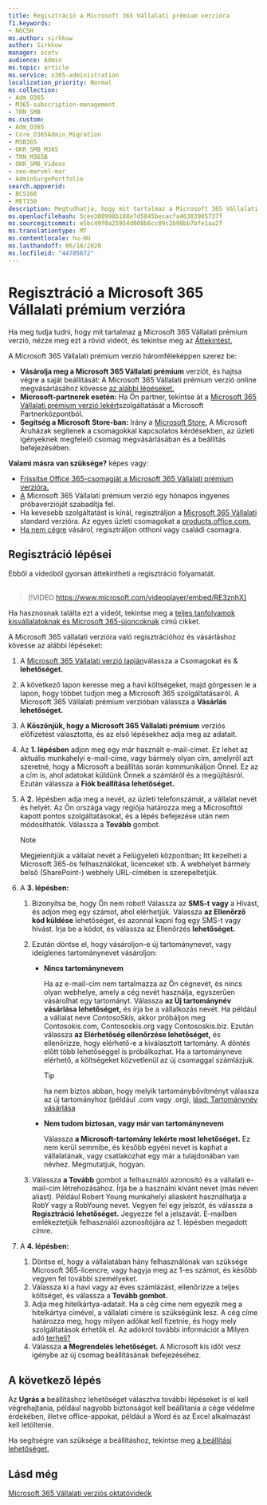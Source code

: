 ```yaml
---
title: Regisztráció a Microsoft 365 Vállalati prémium verzióra
f1.keywords:
- NOCSH
ms.author: sirkkuw
author: Sirkkuw
manager: scotv
audience: Admin
ms.topic: article
ms.service: o365-administration
localization_priority: Normal
ms.collection:
- Adm_O365
- M365-subscription-management
- TRN_SMB
ms.custom:
- Adm_O365
- Core_O365Admin_Migration
- MSB365
- OKR_SMB_M365
- TRN_M365B
- OKR_SMB_Videos
- seo-marvel-mar
- AdminSurgePortfolio
search.appverid:
- BCS160
- MET150
description: Megtudhatja, hogy mit tartalmaz a Microsoft 365 Vállalati prémium verzió, és részletes útmutatást kap a Microsoft 365 Vállalati prémium verzióra való regisztrációhoz.
ms.openlocfilehash: 5cee380998b188e7d5845becacfa46383905737f
ms.sourcegitcommit: e5bc49f0a25954d008b6cc09c2b98bb7bfe1aa2f
ms.translationtype: MT
ms.contentlocale: hu-HU
ms.lasthandoff: 06/18/2020
ms.locfileid: "44785672"
---
```

# <a name="sign-up-for-microsoft-365-business-premium"></a>Regisztráció a Microsoft 365 Vállalati prémium verzióra

Ha meg tudja tudni, hogy mit tartalmaz [a](https://go.microsoft.com/fwlink/?linkid=2109651) Microsoft 365 Vállalati prémium verzió, nézze meg ezt a rövid videót, és tekintse meg az [Áttekintést.](microsoft-365-business-overview.md)

A Microsoft 365 Vállalati prémium verzió háromféleképpen szerez be:
- **Vásárolja meg a Microsoft 365 Vállalati prémium** verziót, és hajtsa végre a saját beállítását: A Microsoft 365 Vállalati prémium verzió online megvásárlásához kövesse [az alábbi lépéseket.](#sign-up-steps)
- **Microsoft-partnerek esetén:** Ha Ön partner, tekintse át a [Microsoft 365 Vállalati prémium verzió lekért](get-microsoft-365-business.md)szolgáltatását a Microsoft Partnerközpontból.
- **Segítség a Microsoft Store-ban:** Irány a [Microsoft Store.](https://go.microsoft.com/fwlink/?linkid=2109652) A Microsoft Áruházak segítenek a csomagokkal kapcsolatos kérdésekben, az üzleti igényeknek megfelelő csomag megvásárlásában és a beállítás befejezésében.

**Valami másra van szüksége?** képes vagy:
- [Frissítse Office 365-csomagját a Microsoft 365 Vállalati prémium verzióra.](migrate-to-microsoft-365-business.md)
- [A](https://go.microsoft.com/fwlink/p/?linkid=2102309) Microsoft 365 Vállalati prémium verzió egy hónapos ingyenes próbaverzióját szabadítja fel.
- Ha kevesebb szolgáltatást is kínál, regisztráljon a [Microsoft 365 Vállalati](https://go.microsoft.com/fwlink/p/?LinkID=510935) standard verzióra. Az egyes üzleti csomagokat a [products.office.com.](https://go.microsoft.com/fwlink/?linkid=2109397)
- [Ha nem cégre](https://go.microsoft.com/fwlink/?linkid=2109398) vásárol, regisztráljon otthoni vagy családi csomagra. 

## <a name="sign-up-steps"></a>Regisztráció lépései

Ebből a videóból gyorsan áttekintheti a regisztráció folyamatát.<br><br>

> [!VIDEO https://www.microsoft.com/videoplayer/embed/RE3znhX] 

Ha hasznosnak találta ezt a videót, tekintse meg a [teljes tanfolyamok kisvállalatoknak és Microsoft 365-újoncoknak](https://support.microsoft.com/office/6ab4bbcd-79cf-4000-a0bd-d42ce4d12816) című cikket.

A Microsoft 365 vállalati verzióra való regisztrációhoz és vásárláshoz kövesse az alábbi lépéseket:

1. A [Microsoft 365 Vállalati verzió lapján](https://go.microsoft.com/fwlink/?linkid=2109654)válassza a Csomagokat és & **lehetőséget.** 
2. A következő lapon keresse meg a havi költségeket, majd görgessen le a lapon, hogy többet tudjon meg a Microsoft 365 szolgáltatásairól. A Microsoft 365 Vállalati prémium verzióban válassza a **Vásárlás lehetőséget.**
3. A **Köszönjük, hogy a Microsoft 365 Vállalati prémium** verziós előfizetést választotta, és az első lépésekhez adja meg az adatait.
4. Az **1. lépésben** adjon meg egy már használt e-mail-címet. Ez lehet az aktuális munkahelyi e-mail-címe, vagy bármely olyan cím, amelyről azt szeretné, hogy a Microsoft a beállítás során kommunikáljon Önnel. Ez az a cím is, ahol adatokat küldünk Önnek a számláról és a megújításról. Ezután válassza a **Fiók beállítása lehetőséget.**
5. A **2.** lépésben adja meg a nevét, az üzleti telefonszámát, a vállalat nevét és helyét. Az Ön országa vagy régiója határozza meg a Microsofttól kapott pontos szolgáltatásokat, és a lépés befejezése után nem módosíthatók. Válassza a **Tovább** gombot.
    > [!NOTE]
    > Megjelenítjük a vállalat nevét a Felügyeleti központban; Itt kezelheti a Microsoft 365-ös felhasználókat, licenceket stb. A webhelyet bármely belső (SharePoint-) webhely URL-címében is szerepeltetjük.
6. A **3. lépésben:**

    1. Bizonyítsa be, hogy Ön nem robot! Válassza az **SMS-t** **vagy** a Hívást, és adjon meg egy számot, ahol elérhetjük. Válassza **az Ellenőrző kód küldése** lehetőséget, és azonnal kapni fog egy SMS-t vagy hívást. Írja be a kódot, és válassza az Ellenőrzés **lehetőséget.**
    2. Ezután döntse el, hogy vásároljon-e új tartománynevet, vagy ideiglenes tartománynevet vásároljon:

        - **Nincs tartománynevem** 
        
            Ha az e-mail-cím nem tartalmazza az Ön cégnevét, és nincs olyan webhelye, amely a cég nevét használja, egyszerűen vásárolhat egy tartományt. Válassza **az Új tartománynév vásárlása lehetőséget,** és írja be a vállalkozás nevét. Ha például a vállalat neve *ContosoSkis,* akkor próbáljon meg Contosokis.com, Contososkis.org vagy Contososkis.biz. Ezután válassza **az Elérhetőség ellenőrzése lehetőséget,** és ellenőrizze, hogy elérhető-e a kiválasztott tartomány. A döntés előtt több lehetőséggel is próbálkozhat. Ha a tartományneve elérhető, a költségeket közvetlenül az új csomaggal számlázjuk. 
       
            > [!TIP]
            > ha nem biztos abban, hogy melyik tartománybővítményt válassza az új tartományhoz (például .com vagy .org), [lásd: Tartománynév vásárlása](https://go.microsoft.com/fwlink/?linkid=2109700)
        
        - **Nem tudom biztosan, vagy már van tartománynevem** 
        
             Válassza **a Microsoft-tartomány lekérte most lehetőséget.** Ez nem kerül semmibe, és később egyéni nevet is kaphat a vállalatának, vagy csatlakozhat egy már a tulajdonában van névhez. Megmutatjuk, hogyan.

    3. Válassza **a Tovább** gombot a felhasználói azonosító és a vállalati e-mail-cím létrehozásához. Írja be a használni kívánt nevet (más néven aliast). Például Robert Young munkahelyi aliasként használhatja a RobY vagy a RobYoung nevet. Vegyen fel egy jelszót, és válassza a **Regisztráció lehetőséget.** Jegyezze fel a jelszavát. E-mailben emlékeztetjük felhasználói azonosítójára az 1. lépésben megadott címre.
7. A **4. lépésben:** 

    1. Döntse el, hogy a vállalatában hány felhasználónak van  szüksége Microsoft 365-licencre, vagy hagyja meg az 1-es számot, és később vegyen fel további személyeket. 
    2. Válassza ki a havi vagy az éves számlázást, ellenőrizze a teljes költséget, és válassza a **Tovább gombot.** 
    3. Adja meg hitelkártya-adatait. Ha a cég címe nem egyezik meg a hitelkártya címével, a vállalati címére is szükségünk lesz. A cég címe határozza meg, hogy milyen adókat kell fizetnie, és hogy mely szolgáltatások érhetők el. Az adókról további információt a Milyen adó [terheli?](https://go.microsoft.com/fwlink/?linkid=2109701)
    4. Válassza **a Megrendelés lehetőséget.** A Microsoft kis időt vesz igénybe az új csomag beállításának befejezéséhez.

## <a name="whats-next"></a>A következő lépés

Az **Ugrás a** beállításhoz lehetőséget választva további lépéseket is el kell végrehajtania, például nagyobb biztonságot kell beállítania a cége védelme érdekében, illetve office-appokat, például a Word és az Excel alkalmazást kell letöltenie.

Ha segítségre van szüksége a beállításhoz, tekintse meg [a beállítási lehetőséget.](set-up.md)

## <a name="see-also"></a>Lásd még

[Microsoft 365 Vállalati verziós oktatóvideók](https://support.microsoft.com/office/6ab4bbcd-79cf-4000-a0bd-d42ce4d12816)
